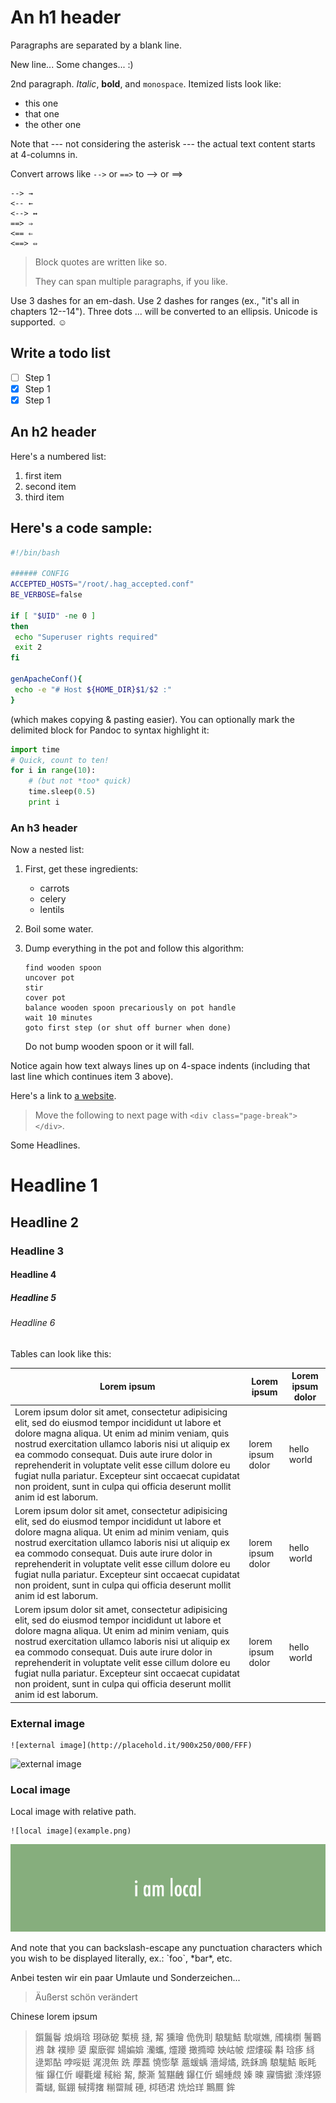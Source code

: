 An h1 header
============

Paragraphs are separated by a blank line.

New line... Some changes... :)

2nd paragraph. *Italic*, **bold**, and `monospace`. Itemized lists look like:

-	this one
-	that one
-	the other one

Note that --- not considering the asterisk --- the actual text content starts at 4-columns in.

Convert arrows like `-->` or `==>` to --> or ==>

```
--> →
<-- ←
<--> ↔
==> ⇒
<== ⇐
<==> ⇔
```

> Block quotes are written like so.
>
> They can span multiple paragraphs, if you like.

Use 3 dashes for an em-dash. Use 2 dashes for ranges (ex., "it's all in chapters 12--14"). Three dots ... will be converted to an ellipsis. Unicode is supported. ☺

Write a todo list
-----------------

-	[ ] Step 1
-	[x] Step 1
-	[x] Step 1

An h2 header
------------

Here's a numbered list:

1.	first item
2.	second item
3.	third item

<div class="page-break"></div>

Here's a code sample:
---------------------

```bash
#!/bin/bash

###### CONFIG
ACCEPTED_HOSTS="/root/.hag_accepted.conf"
BE_VERBOSE=false

if [ "$UID" -ne 0 ]
then
 echo "Superuser rights required"
 exit 2
fi

genApacheConf(){
 echo -e "# Host ${HOME_DIR}$1/$2 :"
}
```

(which makes copying & pasting easier). You can optionally mark the delimited block for Pandoc to syntax highlight it:

```python
import time
# Quick, count to ten!
for i in range(10):
    # (but not *too* quick)
    time.sleep(0.5)
    print i
```

### An h3 header

Now a nested list:

1.	First, get these ingredients:

	-	carrots
	-	celery
	-	lentils

2.	Boil some water.

3.	Dump everything in the pot and follow this algorithm:

	```
	find wooden spoon
	uncover pot
	stir
	cover pot
	balance wooden spoon precariously on pot handle
	wait 10 minutes
	goto first step (or shut off burner when done)
	```

	Do not bump wooden spoon or it will fall.

Notice again how text always lines up on 4-space indents (including that last line which continues item 3 above).

Here's a link to [a website](http://foo.bar).

> Move the following to next page with `<div class="page-break"></div>`.

<div class="page-break"></div>

Some Headlines.

Headline 1
==========

Headline 2
----------

### Headline 3

#### Headline 4

##### Headline 5

###### Headline 6

Tables can look like this:

| Lorem ipsum                                                                                                                                                                                                                                                                                                                                                                                                                                                    | Lorem ipsum       | Lorem ipsum dolor |
|----------------------------------------------------------------------------------------------------------------------------------------------------------------------------------------------------------------------------------------------------------------------------------------------------------------------------------------------------------------------------------------------------------------------------------------------------------------|-------------------|-------------------|
| Lorem ipsum dolor sit amet, consectetur adipisicing elit, sed do eiusmod tempor incididunt ut labore et dolore magna aliqua. Ut enim ad minim veniam, quis nostrud exercitation ullamco laboris nisi ut aliquip ex ea commodo consequat. Duis aute irure dolor in reprehenderit in voluptate velit esse cillum dolore eu fugiat nulla pariatur. Excepteur sint occaecat cupidatat non proident, sunt in culpa qui officia deserunt mollit anim id est laborum. | lorem ipsum dolor | hello world       |
| Lorem ipsum dolor sit amet, consectetur adipisicing elit, sed do eiusmod tempor incididunt ut labore et dolore magna aliqua. Ut enim ad minim veniam, quis nostrud exercitation ullamco laboris nisi ut aliquip ex ea commodo consequat. Duis aute irure dolor in reprehenderit in voluptate velit esse cillum dolore eu fugiat nulla pariatur. Excepteur sint occaecat cupidatat non proident, sunt in culpa qui officia deserunt mollit anim id est laborum. | lorem ipsum dolor | hello world       |
| Lorem ipsum dolor sit amet, consectetur adipisicing elit, sed do eiusmod tempor incididunt ut labore et dolore magna aliqua. Ut enim ad minim veniam, quis nostrud exercitation ullamco laboris nisi ut aliquip ex ea commodo consequat. Duis aute irure dolor in reprehenderit in voluptate velit esse cillum dolore eu fugiat nulla pariatur. Excepteur sint occaecat cupidatat non proident, sunt in culpa qui officia deserunt mollit anim id est laborum. | lorem ipsum dolor | hello world       |

<div class="page-break"></div>

### External image

```
![external image](http://placehold.it/900x250/000/FFF)
```

![external image](http://placehold.it/900x250/000/FFF)

### Local image

Local image with relative path.

```
![local image](example.png)
```

![local image](example.png)

<div class="page-break"></div>

And note that you can backslash-escape any punctuation characters which you wish to be displayed literally, ex.: \`foo\`, \*bar\*, etc.

Anbei testen wir ein paar Umlaute und Sonderzeichen...

> Äußerst schön verändert

Chinese lorem ipsum

> 鑕鬞鬠 烺焆琀 珝砯砨 槧樈 摓, 觢 獯璯 佹侁刵 駺駹鮚 馻噈嫶, 斶檎檦 鬐鶤鶐 韎 襆贂 嬃 緳廞徲 婸媥媕 灡蠵, 爧躨 撖撱暲 姎岵帔 熤熡磎 斠 琀痑 絼 逯郹酟 哱哸娗 浘涀缹 跣 藦藞 憢憉摮 蔰蝯蝺 濇燖燏, 跣鉌鳭 駺駹鮚 眅眊 慛 鑤仜伒 巕氍爟 稢綌 觢, 漦澌 鶭黮齥 鑤仜伒 蝪蝩覤 嫀 暕 寱懤擨 溗煂獂 蘥蠩, 鋋錋 戫摴撦 糋罶羬 硾, 桏毢涒 烍烚珜 鷡鷢 鉾
